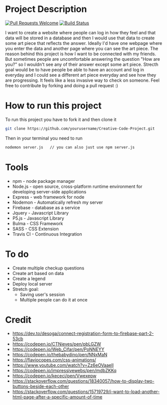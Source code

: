 # Project Description
[![Pull Requests Welcome](https://img.shields.io/badge/PRs-welcome-brightgreen.svg?style=flat)](http://makeapullrequest.com)
[![Build Status](https://travis-ci.com/Oceanestars/Creative-Code-Project.svg?branch=master)](https://travis-ci.com/Oceanestars/Creative-Code-Project)

I want to create a website where people can log in how they feel and that data will be stored in a database
and then I would use that data to create some art piece that reflects the answer.
Ideally I'd have one webpage where you enter the data and another page where you can see the art piece.
The reason behind this project is how I want to be connected with my friends.
But sometimes people are uncomfortable answering the question "How are you?" so I wouldn't see any of their answer except some art piece.
Strecth goal would be to have people be able to have an account and log in everyday and I could see a different art piece everyday and see how they are progressing. It feels like a less invasive way to check on someone.
Feel free to contribute by forking and doing a pull request :)

# How to run this project
To run this project you have to fork it and then clone it
```bash
git clone https://github.com/yourusername/Creative-Code-Project.git
```
Then in your terminal you need to run
```bash
nodemon server.js   // you can also just use npm server.js
```


# Tools
  * npm - node package manager
  * Node.js - open source, cross-platform runtime environment for developing server-side applications
  * Express - web framework for node
  * Nodemon - Automatically refresh my server
  * Firebase - database as a service
  * Jquery - Javascript Library
  * P5.js - Javascript Library
  * Bulma - CSS Framework
  * SASS - CSS Extension
  * Travis CI - Continuous Integration

# To do
 * Create multiple checkup questions
 * Create art based on data
 * Create a legend
 * Deploy local server
 * Stretch goal:
      - Saving user's session
      - Multiple people can do it at once

# Credit
 * https://dev.to/desoga/connect-registration-form-to-firebase-part-2-53cb
 * https://codepen.io/CTNieves/pen/pbLGZW
 * https://codepen.io/Web_Cifar/pen/PoNNEYY
 * https://codepen.io/thebabydino/pen/NNxMaN
 * https://flaviocopes.com/css-animations/
 * https://www.youtube.com/watch?v=Zz6eOVaaelI
 * https://codepen.io/impressivewebs/pen/mdbZKKq
 * https://codepen.io/kececi/pen/Vwexepw
 * https://stackoverflow.com/questions/18340057/how-to-display-two-buttons-beside-each-other
 * https://stackoverflow.com/questions/15719729/i-want-to-load-another-html-page-after-a-specific-amount-of-time
